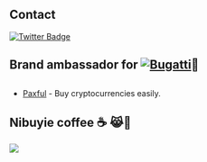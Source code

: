## Contact

[![Twitter Badge](https://img.shields.io/badge/Twitter-black?style=for-the-badge&logo=Twitter&logoColor=white)](https://x.com/@ricgeddy)
##
## Brand ambassador for [![Bugatti](https://aleen42.github.io/badges/src/bugatti.svg)](https://bugatti.com)🌚
##
- [Paxful](https://paxful.com/register?r=KmdA11VGrdV) - Buy cryptocurrencies easily.
##
##
## Nibuyie coffee ☕ 😹🗿
[![](https://img.shields.io/badge/Buy_Me_A_Coffee-FFDD00?style=for-the-badge&logo=buy-me-a-coffee&logoColor=black)](https://buymeacoffee.com/adityankaran)

<!---savvydarknight/savvydarknight is a ✨ special ✨ repository because its `README.md` (this file) appears on your GitHub profile.You can click the Preview link to take a look at your changes.--->
